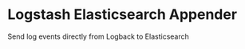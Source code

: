 Logstash Elasticsearch Appender
===============================

Send log events directly from Logback to Elasticsearch
